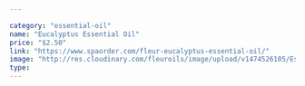 ```yaml
---

category: "essential-oil"
name: "Eucalyptus Essential Oil"
price: "$2.50"
link: "https://www.spaorder.com/fleur-eucalyptus-essential-oil/"
image: "http://res.cloudinary.com/fleuroils/image/upload/v1474526105/Essential%20Oil/eucalyptus.jpg"
type: 
---
```

